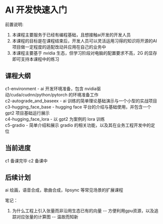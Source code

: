 # AI 开发快速入门
前置说明:  
1. 本课程主要服务于已经有编程基础，且想接触ai开发的开发人员  
1. 本课程的目标是在课程结束后，开发人员可以灵活运用习得的知识将开源的AI项目做一定程度的适配改动并应用在自己的业务中  
1. 本课程主要基于 nvidia 生态，但学习阶段对电脑的配置要求不高，2G 的显存即可支持本课程中的练习  

## 课程大纲
c1-environment - ai 开发环境准备，包含 nvidia驱动/cuda/cudnn/python/pytorch 的环境准备工作  
c2-autograde_and_baseex - ai 训练的简单理论基础演示与一个小型的实战项目  
c3-hugging_face_base - hugging face 平台的介绍与基础使用，并包含一个 gpt2 项目基础运行展示  
c4-hugging_face_lora - 以 gpt2 为案例的 lora 训练  
c5-gradio - 简单介绍和展示 gradio 的相关功能，以及其在业务工程开发中的定位  

## 当前进度
c1 备课完毕
c2 备课中

## 后续计划
ai 绘画，语音合成，歌曲合成，lipsync 等常见场景的扩展课程  

笔记：
1. 为什么工程上引入张量而非沿用生态已有的向量 -- 方便利用gpu资源，以及追踪对应张量的计算图 -- 温故而知新
